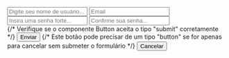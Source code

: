 <div className="w-4/5 h-full flex self-center">
      <form className="flex w-4/5 flex-col justify-between m-8" onSubmit={postRegister}>
        <Input name="name" id="nameField" placeholder="Digite seu nome de usuário..." onChange={handleChange} />
        <Input type="email" name="email" id="emailField" placeholder="Email" onChange={handleChange} />
        <Input type="password" name="password" id="passField" placeholder="Insira uma senha forte..." onChange={handleChange} />
        <Input type="password" name="confirmPassword" id="confirmPassField" placeholder="Confirme sua senha..." onChange={handleChange} />
        <div className="flex justify-between">
          {/* Verifique se o componente Button aceita o tipo "submit" corretamente */}
          <Button type="submit" variant="registerBtn">Enviar</Button>
          {/* Este botão pode precisar de um tipo "button" se for apenas para cancelar sem submeter o formulário */}
          <Button type="button" variant="cancel">Cancelar</Button>
        </div>
      </form>
    </div>